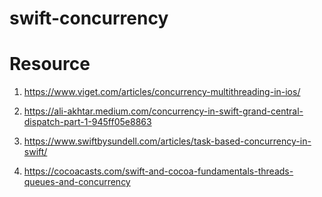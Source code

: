 # swift-concurrency
# Resource 

1) https://www.viget.com/articles/concurrency-multithreading-in-ios/

2) https://ali-akhtar.medium.com/concurrency-in-swift-grand-central-dispatch-part-1-945ff05e8863

3) https://www.swiftbysundell.com/articles/task-based-concurrency-in-swift/

4) https://cocoacasts.com/swift-and-cocoa-fundamentals-threads-queues-and-concurrency
